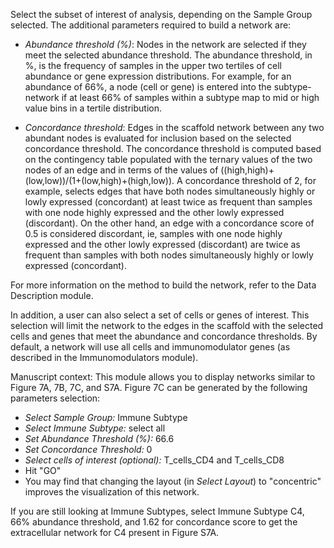 Select the subset of interest of analysis, depending on the Sample Group selected. The additional parameters required to build a network are:

- *Abundance threshold (%)*: Nodes in the network are selected if they meet the selected abundance threshold. The abundance threshold, in %, is the frequency of samples in the upper two tertiles of cell abundance or gene expression distributions. For example, for an abundance of 66%, a node (cell or gene) is entered into the subtype-network if at least 66% of samples within a subtype map to mid or high value bins in a tertile distribution.

- *Concordance threshold*: Edges in the scaffold network between any two abundant nodes is evaluated for inclusion based on the selected concordance threshold. The concordance threshold is computed based on the contingency table populated with the ternary values of the two nodes of an edge and in terms of the values of ((high,high)+ (low,low))/(1+(low,high)+(high,low)).
  A concordance threshold of 2, for example, selects edges that have both nodes simultaneously highly or lowly expressed (concordant) at least twice as frequent than samples with one node highly expressed and the other lowly expressed (discordant). On the other hand, an edge with a concordance score of 0.5 is considered discordant, ie, samples with one node highly expressed and the other lowly expressed (discordant) are twice as frequent than samples with both nodes simultaneously highly or lowly expressed (concordant). 

For more information on the method to build the network, refer to the Data Description module.

In addition, a user can also select a set of cells or genes of interest. This selection will limit the network to the edges in the scaffold with the selected cells and genes that meet the abundance and concordance thresholds. By default, a network will use all cells and immunomodulator genes (as described in the Immunomodulators module).

Manuscript context:  This module allows you to display networks similar to Figure 7A, 7B, 7C, and S7A.  Figure 7C can be generated by the following parameters selection:
- *Select Sample Group:*  Immune Subtype
- *Select Immune Subtype:*  select all 
- *Set Abundance Threshold (%):*  66.6
- *Set Concordance Threshold:*  0
- *Select cells of interest (optional):*  T_cells_CD4 and T_cells_CD8
- Hit "GO"
- You may find that changing the layout (in *Select Layout*) to "concentric" improves the visualization of this network.

If you are still looking at Immune Subtypes, select Immune Subtype C4, 66% abundance threshold, and 1.62 for concordance score to get the extracellular network for C4 present in Figure S7A.

